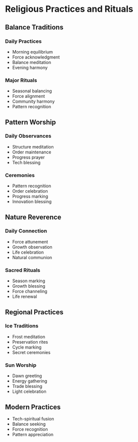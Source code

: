 # Religious Practices and Rituals

## Balance Traditions
### Daily Practices
- Morning equilibrium
- Force acknowledgment
- Balance meditation
- Evening harmony

### Major Rituals
- Seasonal balancing
- Force alignment
- Community harmony
- Pattern recognition

## Pattern Worship
### Daily Observances
- Structure meditation
- Order maintenance
- Progress prayer
- Tech blessing

### Ceremonies
- Pattern recognition
- Order celebration
- Progress marking
- Innovation blessing

## Nature Reverence
### Daily Connection
- Force attunement
- Growth observation
- Life celebration
- Natural communion

### Sacred Rituals
- Season marking
- Growth blessing
- Force channeling
- Life renewal

## Regional Practices

### Ice Traditions
- Frost meditation
- Preservation rites
- Cycle marking
- Secret ceremonies

### Sun Worship
- Dawn greeting
- Energy gathering
- Trade blessing
- Light celebration

## Modern Practices
- Tech-spiritual fusion
- Balance seeking
- Force recognition
- Pattern appreciation
